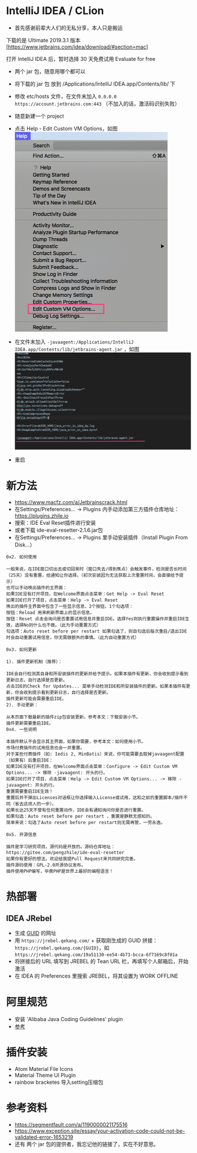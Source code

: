 # IntelliJ IDEA / CLion

- 首先感谢前辈大人们的无私分享，本人只是搬运

下载的是 Ultimate 2019.3.1 版本 [https://www.jetbrains.com/idea/download/#section=mac]

打开 IntelliJ IDEA 后，暂时选择 30 天免费试用 Evaluate for free

- 两个 jar 包，随意用哪个都可以
- 将下载的 jar 包 放到 /Applications/IntelliJ IDEA.app/Contents/lib/ 下

- 修改 etc/hosts 文件，在文件末加入 `0.0.0.0 https://account.jetbrains.com:443` （不加入的话，激活码识别失败）

- 随意新建一个 project 
- 点击 Help - Edit Custom VM Options，如图
![image](./edit_custom_vm_options.png)

- 在文件末加入 `-javaagent:/Applications/IntelliJ IDEA.app/Contents/lib/jetbrains-agent.jar` ，如图
![image](./text_edit_custom_.png)

- 重启


# 新方法
- https://www.macfz.com/a/Jetbrainscrack.html
- 在Settings/Preferences... -> Plugins 内手动添加第三方插件仓库地址：https://plugins.zhile.io
- 搜索：IDE Eval Reset插件进行安装
- 或者下载 ide-eval-resetter-2.1.6.jar包
- 在Settings/Preferences... -> Plugins 里手动安装插件（Install Plugin From Disk...）

```
0x2. 如何使用

一般来说，在IDE窗口切出去或切回来时（窗口失去/得到焦点）会触发事件，检测是否长时间（25天）没有重置，给通知让你选择。（初次安装因为无法获取上次重置时间，会直接给予提示）
也可以手动唤出插件的主界面：
如果IDE没有打开项目，在Welcome界面点击菜单：Get Help -> Eval Reset
如果IDE打开了项目，点击菜单：Help -> Eval Reset
唤出的插件主界面中包含了一些显示信息，2个按钮，1个勾选项：
按钮：Reload 用来刷新界面上的显示信息。
按钮：Reset 点击会询问是否重置试用信息并重启IDE。选择Yes则执行重置操作并重启IDE生效，选择No则什么也不做。（此为手动重置方式）
勾选项：Auto reset before per restart 如果勾选了，则自勾选后每次重启/退出IDE时会自动重置试用信息，你无需做额外的事情。（此为自动重置方式）

0x3. 如何更新

1). 插件更新机制（推荐）：

IDE会自行检测其自身和所安装插件的更新并给予提示。如果本插件有更新，你会收到提示看到更新日志，自行选择是否更新。
点击IDE的Check for Updates... 菜单手动检测IDE和所安装插件的更新。如果本插件有更新，你会收到提示看到更新日志，自行选择是否更新。
插件更新可能会需要重启IDE。
2). 手动更新：

从本页面下载最新的插件zip包安装更新。参考本文：下载安装小节。
插件更新需要重启IDE。
0x4. 一些说明

本插件默认不会显示其主界面，如果你需要，参考本文：如何使用小节。
市场付费插件的试用信息也会一并重置。
对于某些付费插件（如: Iedis 2, MinBatis）来说，你可能需要去取掉javaagent配置（如果有）后重启IDE：
如果IDE没有打开项目，在Welcome界面点击菜单：Configure -> Edit Custom VM Options... -> 移除 -javaagent: 开头的行。
如果IDE打开了项目，点击菜单：Help -> Edit Custom VM Options... -> 移除 -javaagent: 开头的行。
重置需要重启IDE生效！
重置后并不弹出Licenses对话框让你选择输入License或试用，这和之前的重置脚本/插件不同（省去这烦人的一步）。
如果长达25天不曾有任何重置动作，IDE会有通知询问你是否进行重置。
如果勾选：Auto reset before per restart ，重置是静默无感知的。
简单来说：勾选了Auto reset before per restart则无需再管，一劳永逸。

0x5. 开源信息

插件是学习研究项目，源代码是开放的。源码仓库地址：https://gitee.com/pengzhile/ide-eval-resetter
如果你有更好的想法，欢迎给我提Pull Request来共同研究完善。
插件源码使用：GPL-2.0开源协议发布。
插件使用PHP编写，毕竟PHP是世界上最好的编程语言！
```



# 热部署
## IDEA JRebel

- 生成 [GUID](https://www.guidgen.com) 的网址
- 用 `https://jrebel.qekang.com/` + 获取刚生成的 GUID 拼接：`https://jrebel.qekang.com/{GUID}`，如 `https://jrebel.qekang.com/19a51130-ee54-4b73-bcca-6f7169c8f01a`
- 将拼接后的 URL 填写到 JREBEL 的 Tean URL 栏，再填写个人邮箱后，开始激活
- 在 IDEA 的 Preferences 里搜索 JREBEL，将其设置为 WORK OFFLINE








# 阿里规范
- 安装 'Alibaba Java Coding Guidelines' plugin
- [参考](https://github.com/alibaba/p3c/tree/master/idea-plugin)


# 插件安装
- Atom Material File Icons
- Material Theme UI Plugin
- rainbow bracketes
 导入setting压缩包
 
 
 
 

# 参考资料
- https://segmentfault.com/a/1190000021175516
- https://www.exception.site/essay/your-activation-code-could-not-be-validated-error-1653219
- 还有 两个 jar 包的提供者，我忘记他的链接了，实在不好意思。






